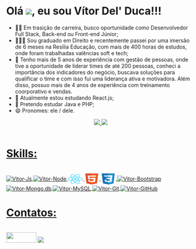 <h1 align="left">Olá <img src="https://raw.githubusercontent.com/kaueMarques/kaueMarques/master/hi.gif" width="30px">, eu sou Vítor Del' Duca!!!</h1>

- 🤝🏻 Em trasição de carreira, busco oportunidade como Desenvolvedor Full Stack, Back-end ou Front-end Júnior;
- 👨🏻‍🎓 Sou graduado em Direito e recentemente passei por uma imersão de 6 meses na Resilia Educação, com mais de 400 horas de estudos, onde foram trabalhadas valências soft e tech;
- 🔭 Tenho mais de 5 anos de experiência com gestão de pessoas, onde tive a oportunidade de liderar times de até 200 pessoas, conheci a importância dos indicadores do negócio, buscava soluções para qualificar o time e com isso fui uma liderança ativa e motivadora. Além disso, possuo mais de 4 anos de experiência com treinamento coorporativo e vendas. 
- 🌱 Atualmente estou estudando React.js;
- 📘 Pretendo estudar Java e PHP;
- 😄 Pronomes: ele / dele.

<div align="center">
  <a href="https://github.com/vitor-delduca">
  <img height="150em" src="https://github-readme-stats.vercel.app/api?username=vitor-delduca&show_icons=true&theme=dracula&include_all_commits=true&count_private=true"/>
  <img height="150em" src="https://github-readme-stats.vercel.app/api/top-langs/?username=vitor-delduca&layout=compact&langs_count=7&theme=dracula"/>
</div>
                                                                                                                                                  
<div style="display: inline_block"><br>
  <h1>Skills:</h1><br>
  <img align="center" alt="Vitor-Js" height="30" width="40" src="https://cdn.jsdelivr.net/gh/devicons/devicon/icons/javascript/javascript-original.svg">
  <img align="center" alt="Vitor-Node" height="30" width="40" src="https://cdn.jsdelivr.net/gh/devicons/devicon/icons/nodejs/nodejs-original-wordmark.svg">
  <img align="center" alt="Vitor-React" height="30" width="40" src="https://raw.githubusercontent.com/devicons/devicon/master/icons/react/react-original.svg">
  <img align="center" alt="Vitor-HTML" height="30" width="40" src="https://raw.githubusercontent.com/devicons/devicon/master/icons/html5/html5-original.svg">
  <img align="center" alt="Vitor-CSS" height="30" width="40" src="https://raw.githubusercontent.com/devicons/devicon/master/icons/css3/css3-original.svg">
  <img align="center" alt="Vitor-Bootstrap" height="30" width="40" src="https://cdn.jsdelivr.net/gh/devicons/devicon/icons/bootstrap/bootstrap-original-wordmark.svg">
  <img align="center" alt="Vitor-Mongo.db" height="30" width="40" src="https://cdn.jsdelivr.net/gh/devicons/devicon/icons/mongodb/mongodb-original-wordmark.svg">
  <img align="center" alt="Vitor-MySQL" height="30" width="40" src="https://cdn.jsdelivr.net/gh/devicons/devicon/icons/mysql/mysql-original-wordmark.svg">
  <img align="center" alt="Vitor-Git" height="30" width="40" src="https://cdn.jsdelivr.net/gh/devicons/devicon/icons/git/git-original-wordmark.svg">
  <img align="center" alt="Vitor-GitHub" height="30" width="40" src="https://cdn.jsdelivr.net/gh/devicons/devicon/icons/github/github-original-wordmark.svg">
</div>

  ##
  
<div>
  <h1>Contatos:</h1><br>
  <a href = "mailto:vitordelduca@hotmail.com"><img height="28" width="80" src="https://4.bp.blogspot.com/-jvC47T2T-WI/W_2ZZuReU_I/AAAAAAAAAPU/RUuZO9U8Kt4XMDO9ojMk8gO1tHGNEerZACLcBGAs/s1600/outlook.jpg"></a>
  <a href="https://www.linkedin.com/in/vitor-del-duca-gestao-programacao-treinamento/" target="_blank"><img src="https://img.shields.io/badge/-LinkedIn-%230077B5?style=for-the-badge&logo=linkedin&logoColor=white" target="_blank"></a> 
</div>
  
  
